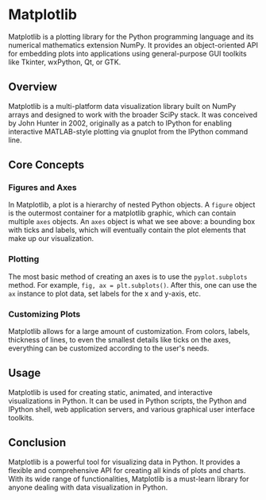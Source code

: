 # Matplotlib

Matplotlib is a plotting library for the Python programming language and its numerical mathematics extension NumPy. It provides an object-oriented API for embedding plots into applications using general-purpose GUI toolkits like Tkinter, wxPython, Qt, or GTK.

## Overview

Matplotlib is a multi-platform data visualization library built on NumPy arrays and designed to work with the broader SciPy stack. It was conceived by John Hunter in 2002, originally as a patch to IPython for enabling interactive MATLAB-style plotting via gnuplot from the IPython command line.

## Core Concepts

### Figures and Axes

In Matplotlib, a plot is a hierarchy of nested Python objects. A `figure` object is the outermost container for a matplotlib graphic, which can contain multiple `axes` objects. An `axes` object is what we see above: a bounding box with ticks and labels, which will eventually contain the plot elements that make up our visualization.

### Plotting

The most basic method of creating an axes is to use the `pyplot.subplots` method. For example, `fig, ax = plt.subplots()`. After this, one can use the `ax` instance to plot data, set labels for the x and y-axis, etc.

### Customizing Plots

Matplotlib allows for a large amount of customization. From colors, labels, thickness of lines, to even the smallest details like ticks on the axes, everything can be customized according to the user's needs.

## Usage

Matplotlib is used for creating static, animated, and interactive visualizations in Python. It can be used in Python scripts, the Python and IPython shell, web application servers, and various graphical user interface toolkits.

## Conclusion

Matplotlib is a powerful tool for visualizing data in Python. It provides a flexible and comprehensive API for creating all kinds of plots and charts. With its wide range of functionalities, Matplotlib is a must-learn library for anyone dealing with data visualization in Python.
